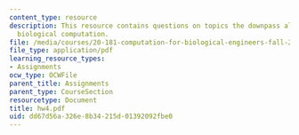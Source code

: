```yaml
---
content_type: resource
description: This resource contains questions on topics the downpass algorithm and
  biological computation.
file: /media/courses/20-181-computation-for-biological-engineers-fall-2006/dd67d56a326e8b34215d01392092fbe0_hw4.pdf
file_type: application/pdf
learning_resource_types:
- Assignments
ocw_type: OCWFile
parent_title: Assignments
parent_type: CourseSection
resourcetype: Document
title: hw4.pdf
uid: dd67d56a-326e-8b34-215d-01392092fbe0
---
```

